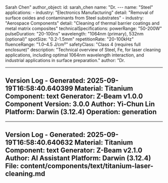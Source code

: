 Sarah Chen" author_object: id: sarah_chen name: "Dr. --- name: "Steel" applications: - industry: "Electronics Manufacturing" detail: "Removal of surface oxides and contaminants from Steel substrates" - industry: "Aerospace Components" detail: "Cleaning of thermal barrier coatings and metal matrix composites" technicalSpecifications: powerRange: "50-200W" pulseDuration: "20-100ns" wavelength: "1064nm (primary), 532nm (optional)" spotSize: "0.2-1.5mm" repetitionRate: "20-100kHz" fluenceRange: "1.0–4.5 J/cm²" safetyClass: "Class 4 (requires full enclosure)" description: "Technical overview of Steel, Fe, for laser cleaning applications, including optimal 1064nm wavelength interaction, and industrial applications in surface preparation." author: "Dr.

---
Version Log - Generated: 2025-09-19T16:58:40.640399
Material: Titanium
Component: text
Generator: Z-Beam v1.0.0
Component Version: 3.0.0
Author: Yi-Chun Lin
Platform: Darwin (3.12.4)
Operation: generation
---

---
Version Log - Generated: 2025-09-19T16:58:40.640632
Material: Titanium
Component: text
Generator: Z-Beam v2.1.0
Author: AI Assistant
Platform: Darwin (3.12.4)
File: content/components/text/titanium-laser-cleaning.md
---